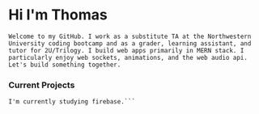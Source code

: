 # Hi I'm Thomas
```Welcome to my GitHub. I work as a substitute TA at the Northwestern University coding bootcamp and as a grader, learning assistant, and tutor for 2U/Trilogy. I build web apps primarily in MERN stack. I particularly enjoy web sockets, animations, and the web audio api. Let's build something together.```

### Current Projects
``` Right now I'm working on some MERN projects involving audio (drum machines and synthesizers). 
I'm currently studying firebase.```
